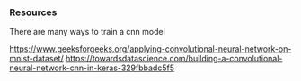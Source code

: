 ### Resources

There are many ways to train a cnn model

https://www.geeksforgeeks.org/applying-convolutional-neural-network-on-mnist-dataset/
https://towardsdatascience.com/building-a-convolutional-neural-network-cnn-in-keras-329fbbadc5f5